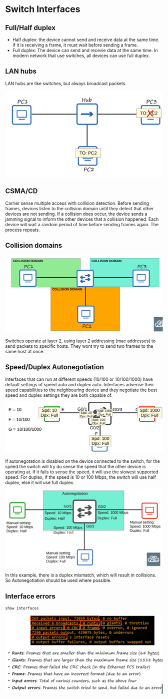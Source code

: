 # Switch Interfaces

## Full/Half duplex

* Half duplex: the device cannot send and receive data at the same time. If it is receiving a frame, it must wait before sending a frame.
* Full duplex: The device can send and recevie data at the same time. In modern network that use switches, all devices can use full duplex.

## LAN hubs

LAN hubs are like switches, but always broadcast packets. 

![alt text](image-1.png)

## CSMA/CD

Carrier sense multiple access with collision detection. Before sending frames, devices listen to the collision domain until they detect that other devices are not sending. If a collision does occur, the device sends a jamming signal to inform the other devices that a collision happened. Each device will wait a random period of time before sending frames again. The process repeats.

## Collision domains

![alt text](image-2.png)

Switches operate at layer 2, using layer 2 addressing (mac addresses) to send packets to specific hosts. They wont try to send two frames to the same host at once.

## Speed/Duplex Autonegotiation

Interfaces that can run at different speeds (10/100 or 10/100/1000) have default settings of speed auto and duplex auto. Interfaces adverise their speed capabilities to the neighbouring device and they negotiate the best speed and duplex settings they are both capable of.

![alt text](image-4.png)

If autonegotation is disabled on the device connected to the switch, for the speed the switch will try do sense the speed that the other device is operating at. If it fails to sense the speed, it will use the slowest supported speed. For duplex, if the speed is 10 or 100 Mbps, the switch will use half duplex, else it will use full duplex.

![alt text](image-5.png)

In this example, there is a duplex mismatch, which will result in collisions. So Autonegotiation should be used where possible.

## Interface errors

```
show interfaces
```
![alt text](image-6.png)